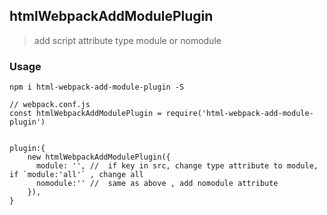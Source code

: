 ## htmlWebpackAddModulePlugin

> add script attribute type module or nomodule

### Usage

```
npm i html-webpack-add-module-plugin -S
```

```
// webpack.conf.js
const htmlWebpackAddModulePlugin = require('html-webpack-add-module-plugin')


plugin:{
	new htmlWebpackAddModulePlugin({
      module: '', //  if key in src, change type attribute to module, if `module:'all'` , change all
      nomodule:'' //  same as above , add nomodule attribute
    }),
}
```


